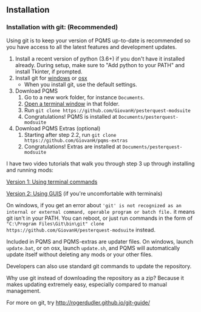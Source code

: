 ## Installation

### Installation with git: (Recommended)

Using git is to keep your version of PQMS up-to-date is recommended so you have access to all the latest features and development updates.

1. Install a recent version of python (3.6+) if you don't have it installed already. During setup, make sure to "Add python to your PATH" and install Tkinter, if prompted.
2. Install git for [windows](http://msysgit.github.io/) or [osx](http://git-scm.com/download/mac)
   - When you install git, use the default settings. 
3. Download PQMS
   1. Go to a new work folder, for instance `Documents`.
   2. [Open a terminal window](#opening-a-terminal) in that folder.
   3. Run `git clone https://github.com/GiovanH/pesterquest-modsuite`
   4. Congratulations! PQMS is installed at `Documents/pesterquest-modsuite`
4. Download PQMS Extras (optional)
   1. Starting after step 2.2, run `git clone https://github.com/GiovanH/pqms-extras`
   2. Congratulations! Extras are installed at `Documents/pesterquest-modsuite`

I have two video tutorials that walk you through step 3 up through installing and running mods:

[Version 1: Using terminal commands](https://youtu.be/tMxyXuX_DIA)

[Version 2: Using GUIS](https://youtu.be/qcYgbOkllpE) (if you're uncomfortable with terminals)

On windows, if you get an error about `'git' is not recognized as an internal or external command, operable program or batch file.` it means git isn't in your PATH. You can reboot, or just run commands in the form of `"C:\Program Files\Git\bin\git" clone https://github.com/GiovanH/pesterquest-modsuite` instead.

Included in PQMS and PQMS-extras are updater files. On windows, launch `update.bat`, or on osx, launch `update.sh`, and PQMS will automatically update itself without deleting any mods or your other files.

Developers can also use standard git commands to update the repository.

Why use git instead of downloading the repository as a zip? Because it makes updating extremely easy, especially compared to manual management.

For more on git, try http://rogerdudler.github.io/git-guide/